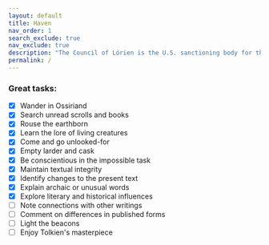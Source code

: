 ```yaml
---
layout: default
title: Haven
nav_order: 1
search_exclude: true
nav_exclude: true
description: "The Council of Lórien is the U.S. sanctioning body for the Middle-earth CCG."
permalink: /
---
```


### Great tasks: 
- [x] Wander in Ossiriand
- [x] Search unread scrolls and books
- [x] Rouse the earthborn
- [x] Learn the lore of living creatures
- [x] Come and go unlooked-for
- [x] Empty larder and cask
- [x] Be conscientious in the impossible task
- [x] Maintain textual integrity 
- [x] Identify changes to the present text
- [x] Explain archaic or unusual words
- [x] Explore literary and historical influences
- [ ] Note connections with other writings
- [ ] Comment on differences in published forms
- [ ] Light the beacons
- [ ] Enjoy Tolkien's masterpiece
